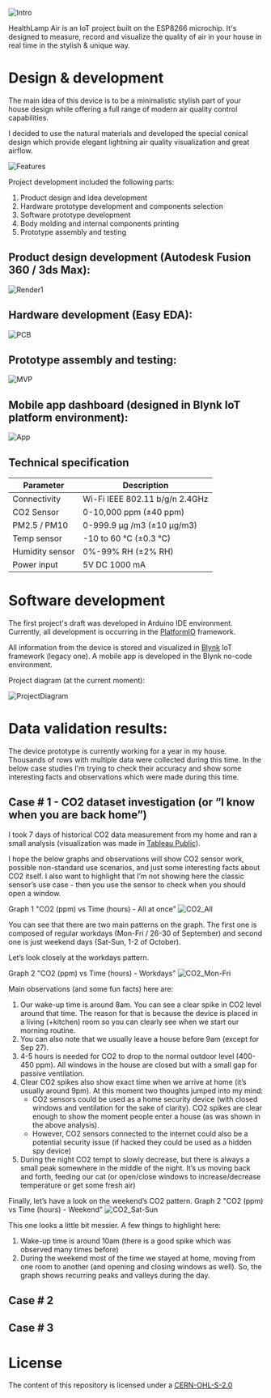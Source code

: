 ![Intro](https://github.com/rodionpotachin/iot-air-quality-healthlamp-project/blob/master/img/Intro.png?raw=true)

HealthLamp Air is an IoT project built on the ESP8266 microchip. It's designed to measure, record and visualize the quality of air in your house in real time in the stylish & unique way.

# Design & development

The main idea of this device is to be a minimalistic stylish part of your house design while offering a full range of modern air quality control capabilities.

I decided to use the natural materials and developed the special conical design which provide elegant lightning air quality visualization and great airflow.

![Features](https://github.com/rodionpotachin/iot-air-quality-healthlamp-project/blob/master/img/Features.png?raw=true)

Project development included the following parts:
1. Product design and idea development
2. Hardware prototype development and components selection
2. Software prototype development
3. Body molding and internal components printing
4. Prototype assembly and testing

## Product design development (Autodesk Fusion 360 / 3ds Max):

![Render1](https://github.com/rodionpotachin/iot-air-quality-healthlamp-project/blob/master/img/Render1.PNG?raw=true)

## Hardware development (Easy EDA):

![PCB](https://github.com/rodionpotachin/iot-air-quality-healthlamp-project/blob/master/img/PCB.png?raw=true)

## Prototype assembly and testing:

![MVP](https://github.com/rodionpotachin/iot-air-quality-healthlamp-project/blob/master/img/MVP.png?raw=true)

## Mobile app dashboard (designed in Blynk IoT platform environment):

![App](https://github.com/rodionpotachin/iot-air-quality-healthlamp-project/blob/master/img/App.png?raw=true)

## Technical specification

| Parameter  | Description  |
| ---------- | ------------ |
| Connectivity |Wi-Fi IEEE 802.11 b/g/n 2.4GHz|
| CO2 Sensor | 0-10,000 ppm (±40 ppm)|
| PM2.5 / PM10 | 0-999.9 μg /m3 (±10 μg/m3)|
| Temp sensor| -10 to 60 ℃ (±0.3 ℃)|
| Humidity sensor | 0%-99% RH (±2% RH)|
| Power input | 5V DC 1000 mA |

# Software development

The first project's draft was developed in Arduino IDE environment. Currently, all development is occurring in the [PlatformIO](https://platformio.org) framework.

All information from the device is stored and visualized in [Blynk](https://blynk.io) IoT framework (legacy one). A mobile app is developed in the Blynk no-code environment.

Project diagram (at the current moment):  

![ProjectDiagram](https://github.com/rodionpotachin/iot-air-quality-healthlamp-project/blob/master/img/ProjectDiagram.png?raw=true)

# Data validation results:

The device prototype is currently working for a year in my house. Thousands of rows with multiple data were collected during this time.
In the below case studies I'm trying to check their accuracy and show some interesting facts and observations which were made during this time.

## Case # 1 - CO2 dataset investigation (or “I know when you are back home”)

I took 7 days of historical CO2 data measurement from my home and ran a small analysis (visualization was made in [Tableau Public](https://www.tableau.com)).

I hope the below graphs and observations will show CO2 sensor work, possible non-standard use scenarios, and just some interesting facts about CO2 itself. I also want to highlight that I’m not showing here the classic sensor’s use case - then you use the sensor to check when you should open a window.

Graph 1 "CO2 (ppm) vs Time (hours) - All at once"
![CO2_All](https://github.com/rodionpotachin/iot-air-quality-healthlamp-project/blob/master/img/CO2_All.png?raw=true)

You can see that there are two main patterns on the graph. The first one is composed of regular workdays (Mon-Fri / 26-30 of September) and second one is just weekend days (Sat-Sun, 1-2 of October).

Let’s look closely at the workdays pattern.

Graph 2 "CO2 (ppm) vs Time (hours) - Workdays"
![CO2_Mon-Fri](https://github.com/rodionpotachin/iot-air-quality-healthlamp-project/blob/master/img/CO2_Mon-Fri.png?raw=true)

Main observations (and some fun facts) here are:
1. Our wake-up time is around 8am. You can see a clear spike in CO2 level around that time. The reason for that is because the device is placed in a living (+kitchen) room so you can clearly see when we start our morning routine.
2. You can also note that we usually leave a house before 9am (except for Sep 27).
3. 4-5 hours is needed for CO2 to drop to the normal outdoor level (400-450 ppm). All windows in the house are closed but with a small gap for passive ventilation.
4. Clear CO2 spikes also show exact time when we arrive at home (it’s usually around 9pm). At this moment two thoughts jumped into my mind:
   - CO2 sensors could be used as a home security device (with closed windows and ventilation for the sake of clarity). CO2 spikes are clear enough to show the moment people enter a house (as was shown in the above analysis).
   - However, CO2 sensors connected to the internet could also be a potential security issue (if hacked they could be used as a hidden spy device)
5. During the night CO2 tempt to slowly decrease, but there is always a small peak somewhere in the middle of the night. It’s us moving back and forth, feeding our cat (or open/close windows to increase/decrease temperature or get some fresh air)

Finally, let’s have a look on the weekend’s CO2 pattern.
Graph 2 "CO2 (ppm) vs Time (hours) - Weekend"
![CO2_Sat-Sun](https://github.com/rodionpotachin/iot-air-quality-healthlamp-project/blob/master/img/CO2_Sat-Sun.png?raw=true)

This one looks a little bit messier. A few things to highlight here:
1. Wake-up time is around 10am (there is a good spike which was observed many times before)
2. During the weekend most of the time we stayed at home, moving from one room to another (and opening and closing windows as well). So, the graph shows recurring peaks and valleys during the day.  

## Case # 2

## Case # 3

# License

The content of this repository is licensed under a [CERN-OHL-S-2.0](https://cern-ohl.web.cern.ch)
